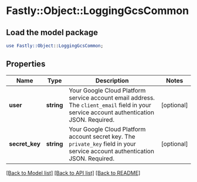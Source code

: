 # Fastly::Object::LoggingGcsCommon

## Load the model package
```perl
use Fastly::Object::LoggingGcsCommon;
```

## Properties
Name | Type | Description | Notes
------------ | ------------- | ------------- | -------------
**user** | **string** | Your Google Cloud Platform service account email address. The `client_email` field in your service account authentication JSON. Required. | [optional] 
**secret_key** | **string** | Your Google Cloud Platform account secret key. The `private_key` field in your service account authentication JSON. Required. | [optional] 

[[Back to Model list]](../README.md#documentation-for-models) [[Back to API list]](../README.md#documentation-for-api-endpoints) [[Back to README]](../README.md)


